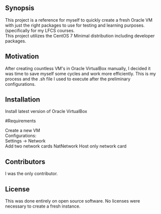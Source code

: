 ## Synopsis  

This project is a reference for myself to quickly create a fresh Oracle VM with just the right packages to use for testing and learning purposes. (specifically for my LFCS courses.  
This project utilizes the CentOS 7 Minimal distribution including developer packages.  

## Motivation  

After creating countless VM's in Oracle VirtualBox manually, I decided it was time to save myself some cycles and work more efficiently. This is my process and the .sh file I used to execute after the preliminary configurations.  

## Installation  

Install latest version of Oracle VirtualBox

#Requirements 

Create a new VM  
Configurations:  
Settings  -> Network  
Add two network cards 
NatNetwork 
Host only 
network card  

## Contributors  

I was the only contributor.  

## License  

This was done entirely on open source software. No licenses were necessary to create a fresh instance.  
